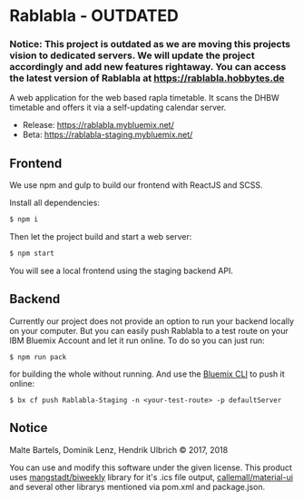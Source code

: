 Rablabla - OUTDATED
==============

### Notice: This project is outdated as we are moving this projects vision to dedicated servers. We will update the project accordingly and add new features rightaway. You can access the latest version of Rablabla at https://rablabla.hobbytes.de

A web application for the web based rapla timetable. It scans the DHBW timetable and offers it via a self-updating calendar server.

- Release: https://rablabla.mybluemix.net/
- Beta: https://rablabla-staging.mybluemix.net/

## Frontend

We use npm and gulp to build our frontend with ReactJS and SCSS.

Install all dependencies:
```bash
$ npm i
```
Then let the project build and start a web server:
```bash
$ npm start
```
You will see a local frontend using the staging backend API.

## Backend

Currently our project does not provide an option to run your backend locally on your computer. But you can easily push Rablabla to a test route on your IBM Bluemix Account and let it run online. To do so you can just run:

```
$ npm run pack
```

for building the whole without running. And use the [Bluemix CLI](https://console.bluemix.net/docs/cli/index.html) to push it online:

```
$ bx cf push Rablabla-Staging -n <your-test-route> -p defaultServer
```

## Notice

Malte Bartels, Dominik Lenz, Hendrik Ulbrich © 2017, 2018

You can use and modify this software under the given license. This product uses [mangstadt/biweekly](https://github.com/mangstadt/biweekly) library for it's .ics file output, [callemall/material-ui](https://github.com/callemall/material-ui) and several other librarys mentioned via pom.xml and package.json.
